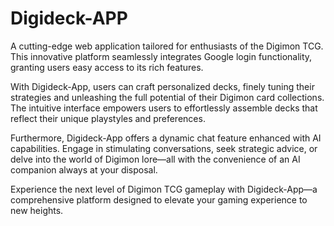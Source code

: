 # Digideck-APP


A cutting-edge web application tailored for enthusiasts of the Digimon TCG. This innovative platform seamlessly integrates Google login functionality, granting users easy access to its rich features.

With Digideck-App, users can craft personalized decks, finely tuning their strategies and unleashing the full potential of their Digimon card collections. The intuitive interface empowers users to effortlessly assemble decks that reflect their unique playstyles and preferences.

Furthermore, Digideck-App offers a dynamic chat feature enhanced with AI capabilities. Engage in stimulating conversations, seek strategic advice, or delve into the world of Digimon lore—all with the convenience of an AI companion always at your disposal.

Experience the next level of Digimon TCG gameplay with Digideck-App—a comprehensive platform designed to elevate your gaming experience to new heights.
